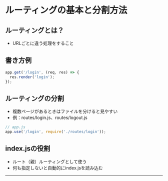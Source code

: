 # ルーティングの基本と分割方法

## ルーティングとは？

- URLごとに違う処理をすること

## 書き方例

~~~js
app.get('/login', (req, res) => {
  res.render('login');
});
~~~

## ルーティングの分割

- 複数ページがあるときはファイルを分けると見やすい
- 例：routes/login.js、routes/logout.js

~~~js
// app.js
app.use('/login', require('./routes/login'));
~~~

## index.jsの役割

- ルート（親）ルーティングとして使う
- 何も指定しないと自動的にindex.jsを読み込む

---
